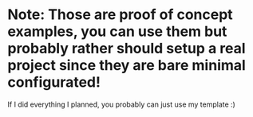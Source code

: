 # Note: Those are proof of concept examples, you can use them but probably rather should setup a real project since they are bare minimal configurated!

If I did everything I planned, you probably can just use my template :)
